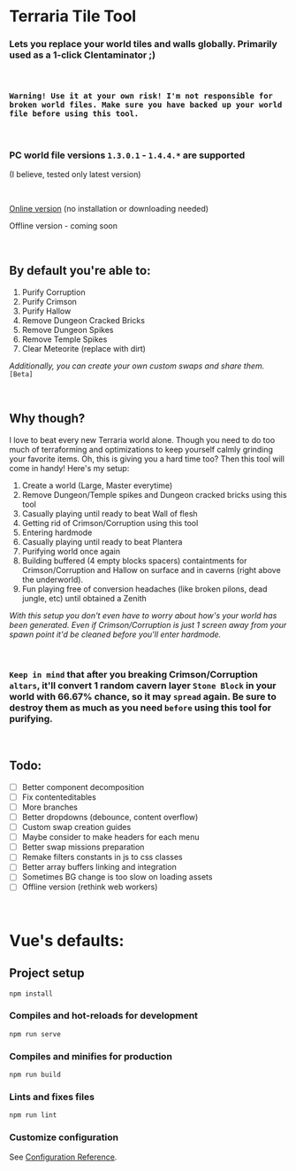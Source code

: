# Terraria Tile Tool

### Lets you replace your world tiles and walls globally. Primarily used as a 1-click Clentaminator ;)

&nbsp;

### `Warning! Use it at your own risk! I'm not responsible for broken world files. Make sure you have backed up your world file before using this tool.`

&nbsp;

### PC world file versions `1.3.0.1` - `1.4.4.*` are supported

(I believe, tested only latest version)

&nbsp;

[Online version](https://ttt.ankumo.ru/) (no installation or downloading needed)

Offline version - coming soon

&nbsp;

## By default you're able to:

1. Purify Corruption
2. Purify Crimson
3. Purify Hallow
4. Remove Dungeon Cracked Bricks
5. Remove Dungeon Spikes
6. Remove Temple Spikes
7. Clear Meteorite (replace with dirt)

_Additionally, you can create your own custom swaps and share them._ `[Beta]`

&nbsp;

## Why though?

I love to beat every new Terraria world alone. Though you need to do too much of terraforming and optimizations to keep yourself calmly grinding your favorite items. Oh, this is giving you a hard time too? Then this tool will come in handy! Here's my setup:

1. Create a world (Large, Master everytime)
2. Remove Dungeon/Temple spikes and Dungeon cracked bricks using this tool
3. Casually playing until ready to beat Wall of flesh
4. Getting rid of Crimson/Corruption using this tool
5. Entering hardmode
6. Casually playing until ready to beat Plantera
7. Purifying world once again
8. Building buffered (4 empty blocks spacers) containtments for Crimson/Corruption and Hallow on surface and in caverns (right above the underworld).
9. Fun playing free of conversion headaches (like broken pilons, dead jungle, etc) until obtained a Zenith

_With this setup you don't even have to worry about how's your world has been generated. Even if Crimson/Corruption is just 1 screen away from your spawn point it'd be cleaned before you'll enter hardmode._

&nbsp;

### `Keep in mind` that after you breaking Crimson/Corruption `altars`, it'll convert 1 random cavern layer `Stone Block` in your world with 66.67% chance, so it may `spread` again. Be sure to destroy them as much as you need `before` using this tool for purifying.

&nbsp;

## Todo:

-   [ ] Better component decomposition
-   [ ] Fix contenteditables
-   [ ] More branches
-   [ ] Better dropdowns (debounce, content overflow)
-   [ ] Custom swap creation guides
-   [ ] Maybe consider to make headers for each menu
-   [ ] Better swap missions preparation
-   [ ] Remake filters constants in js to css classes
-   [ ] Better array buffers linking and integration
-   [ ] Sometimes BG change is too slow on loading assets
-   [ ] Offline version (rethink web workers)

&nbsp;

# Vue's defaults:

## Project setup

```
npm install
```

### Compiles and hot-reloads for development

```
npm run serve
```

### Compiles and minifies for production

```
npm run build
```

### Lints and fixes files

```
npm run lint
```

### Customize configuration

See [Configuration Reference](https://cli.vuejs.org/config/).
